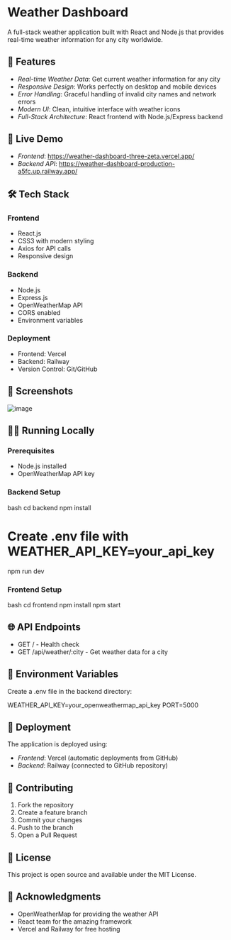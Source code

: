 # Weather Dashboard

A full-stack weather application built with React and Node.js that provides real-time weather information for any city worldwide.

## 🌟 Features

- *Real-time Weather Data*: Get current weather information for any city
- *Responsive Design*: Works perfectly on desktop and mobile devices
- *Error Handling*: Graceful handling of invalid city names and network errors
- *Modern UI*: Clean, intuitive interface with weather icons
- *Full-Stack Architecture*: React frontend with Node.js/Express backend

## 🚀 Live Demo

- *Frontend*: https://weather-dashboard-three-zeta.vercel.app/
- *Backend API*: https://weather-dashboard-production-a5fc.up.railway.app/

## 🛠 Tech Stack

### Frontend
- React.js
- CSS3 with modern styling
- Axios for API calls
- Responsive design

### Backend
- Node.js
- Express.js
- OpenWeatherMap API
- CORS enabled
- Environment variables

### Deployment
- Frontend: Vercel
- Backend: Railway
- Version Control: Git/GitHub

## 📱 Screenshots

![image](https://github.com/user-attachments/assets/94ea1f61-174c-46e5-a26b-a20b1f00dc67)


## 🏃‍♂ Running Locally

### Prerequisites
- Node.js installed
- OpenWeatherMap API key

### Backend Setup
bash
cd backend
npm install
# Create .env file with WEATHER_API_KEY=your_api_key
npm run dev


### Frontend Setup
bash
cd frontend
npm install
npm start


## 🌐 API Endpoints

- GET / - Health check
- GET /api/weather/:city - Get weather data for a city

## 📝 Environment Variables

Create a .env file in the backend directory:

WEATHER_API_KEY=your_openweathermap_api_key
PORT=5000


## 🚀 Deployment

The application is deployed using:
- *Frontend*: Vercel (automatic deployments from GitHub)
- *Backend*: Railway (connected to GitHub repository)

## 🤝 Contributing

1. Fork the repository
2. Create a feature branch
3. Commit your changes
4. Push to the branch
5. Open a Pull Request

## 📄 License

This project is open source and available under the MIT License.

## 🙏 Acknowledgments

- OpenWeatherMap for providing the weather API
- React team for the amazing framework
- Vercel and Railway for free hosting
